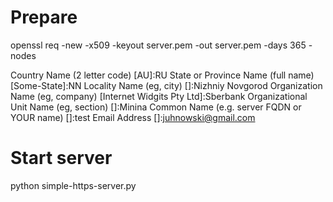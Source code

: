 Prepare
=======
openssl req -new -x509 -keyout server.pem -out server.pem -days 365 -nodes

Country Name (2 letter code) [AU]:RU
State or Province Name (full name) [Some-State]:NN
Locality Name (eg, city) []:Nizhniy Novgorod
Organization Name (eg, company) [Internet Widgits Pty Ltd]:Sberbank
Organizational Unit Name (eg, section) []:Minina
Common Name (e.g. server FQDN or YOUR name) []:test
Email Address []:juhnowski@gmail.com

Start server
============
python simple-https-server.py